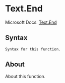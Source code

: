 ---
---

# Text.End

Microsoft Docs: [Text.End](https://docs.microsoft.com/en-us/powerquery-m/text-end)

## Syntax

```
Syntax for this function.
```

## About

About this function.


